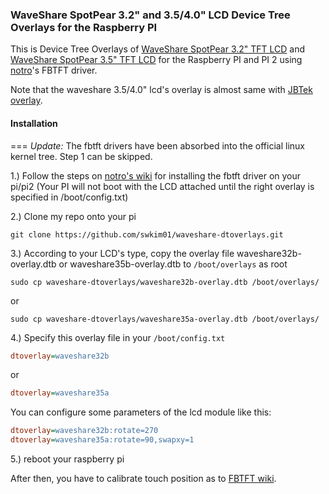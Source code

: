 ### WaveShare SpotPear 3.2" and 3.5/4.0" LCD Device Tree Overlays for the Raspberry PI
This is Device Tree Overlays of [WaveShare SpotPear 3.2" TFT LCD](http://www.waveshare.com/product/modules/oleds-lcds/3.2inch-rpi-lcd-b.htm) and [WaveShare SpotPear 3.5" TFT LCD](http://www.waveshare.com/product/modules/oleds-lcds/3.5inch-rpi-lcd-a.htm) for the Raspberry PI and PI 2 using [notro](https://github.com/notro)'s FBTFT driver.

Note that the waveshare 3.5/4.0" lcd's overlay is almost same with [JBTek overlay](https://github.com/acidjazz/jbtekoverlay).

#### Installation
===
*_Update:_* The fbtft drivers have been absorbed into the official linux kernel tree. Step 1 can be skipped.

1.) Follow the steps on [notro's wiki](https://github.com/notro/fbtft/wiki#install) for installing the fbtft driver on your pi/pi2 (Your PI will not boot with the LCD attached until the right overlay is specified in /boot/config.txt)

2.) Clone my repo onto your pi
```shell
git clone https://github.com/swkim01/waveshare-dtoverlays.git
```

3.) According to your LCD's type, copy the overlay file waveshare32b-overlay.dtb or waveshare35b-overlay.dtb to `/boot/overlays` as root
```shell
sudo cp waveshare-dtoverlays/waveshare32b-overlay.dtb /boot/overlays/
```
or
```shell
sudo cp waveshare-dtoverlays/waveshare35a-overlay.dtb /boot/overlays/
```

4.) Specify this overlay file in your `/boot/config.txt`
```ini
dtoverlay=waveshare32b
```
or
```ini
dtoverlay=waveshare35a
```
You can configure some parameters of the lcd module like this:
```ini
dtoverlay=waveshare32b:rotate=270
dtoverlay=waveshare35a:rotate=90,swapxy=1
```

5.) reboot your raspberry pi

After then, you have to calibrate touch position as to [FBTFT wiki](https://github.com/notro/fbtft/wiki).
